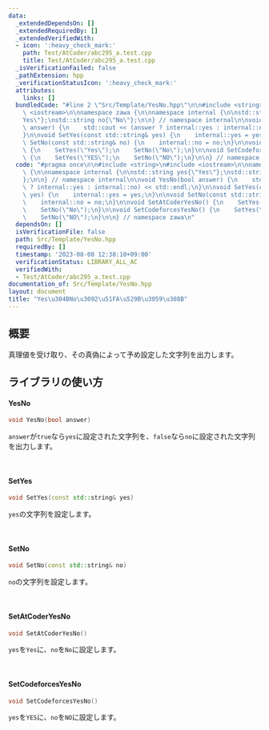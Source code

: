 ```yaml
---
data:
  _extendedDependsOn: []
  _extendedRequiredBy: []
  _extendedVerifiedWith:
  - icon: ':heavy_check_mark:'
    path: Test/AtCoder/abc295_a.test.cpp
    title: Test/AtCoder/abc295_a.test.cpp
  _isVerificationFailed: false
  _pathExtension: hpp
  _verificationStatusIcon: ':heavy_check_mark:'
  attributes:
    links: []
  bundledCode: "#line 2 \"Src/Template/YesNo.hpp\"\n\n#include <string>\n#include\
    \ <iostream>\n\nnamespace zawa {\n\nnamespace internal {\n\nstd::string yes{\"\
    Yes\"};\nstd::string no{\"No\"};\n\n} // namespace internal\n\nvoid YesNo(bool\
    \ answer) {\n    std::cout << (answer ? internal::yes : internal::no) << std::endl;\n\
    }\n\nvoid SetYes(const std::string& yes) {\n    internal::yes = yes;\n}\n\nvoid\
    \ SetNo(const std::string& no) {\n    internal::no = no;\n}\n\nvoid SetAtCoderYesNo()\
    \ {\n    SetYes(\"Yes\");\n    SetNo(\"No\");\n}\n\nvoid SetCodeforcesYesNo()\
    \ {\n    SetYes(\"YES\");\n    SetNo(\"NO\");\n}\n\n} // namespace zawa\n"
  code: "#pragma once\n\n#include <string>\n#include <iostream>\n\nnamespace zawa\
    \ {\n\nnamespace internal {\n\nstd::string yes{\"Yes\"};\nstd::string no{\"No\"\
    };\n\n} // namespace internal\n\nvoid YesNo(bool answer) {\n    std::cout << (answer\
    \ ? internal::yes : internal::no) << std::endl;\n}\n\nvoid SetYes(const std::string&\
    \ yes) {\n    internal::yes = yes;\n}\n\nvoid SetNo(const std::string& no) {\n\
    \    internal::no = no;\n}\n\nvoid SetAtCoderYesNo() {\n    SetYes(\"Yes\");\n\
    \    SetNo(\"No\");\n}\n\nvoid SetCodeforcesYesNo() {\n    SetYes(\"YES\");\n\
    \    SetNo(\"NO\");\n}\n\n} // namespace zawa\n"
  dependsOn: []
  isVerificationFile: false
  path: Src/Template/YesNo.hpp
  requiredBy: []
  timestamp: '2023-08-08 12:38:10+09:00'
  verificationStatus: LIBRARY_ALL_AC
  verifiedWith:
  - Test/AtCoder/abc295_a.test.cpp
documentation_of: Src/Template/YesNo.hpp
layout: document
title: "Yes\u304BNo\u3092\u51FA\u529B\u3059\u308B"
---
```


## 概要

真理値を受け取り、その真偽によって予め設定した文字列を出力します。


## ライブラリの使い方

#### YesNo

```cpp
void YesNo(bool answer)
```

`answer`が`true`なら`yes`に設定された文字列を、`false`なら`no`に設定された文字列を出力します。

<br />

#### SetYes

```cpp
void SetYes(const std::string& yes)
```

`yes`の文字列を設定します。

<br />

#### SetNo

```cpp
void SetNo(const std::string& no)
```

`no`の文字列を設定します。

<br />

#### SetAtCoderYesNo

```cpp
void SetAtCoderYesNo()
```

`yes`を`Yes`に、`no`を`No`に設定します。

<br />

#### SetCodeforcesYesNo

```cpp
void SetCodeforcesYesNo()
```

`yes`を`YES`に、`no`を`NO`に設定します。
